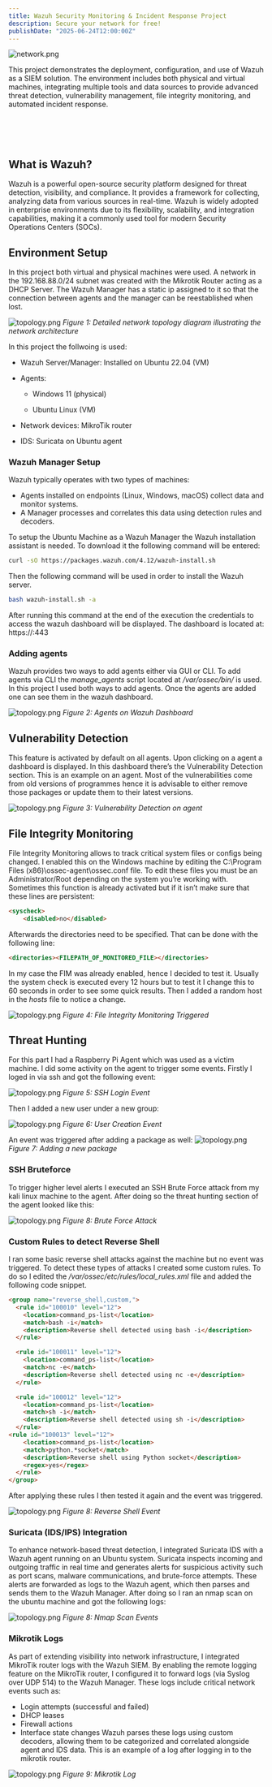 ```yaml
---
title: Wazuh Security Monitoring & Incident Response Project
description: Secure your network for free!
publishDate: "2025-06-24T12:00:00Z"
---
```


![network.png](/portfolio/wazuh_thumbnail.png)

This project demonstrates the deployment, configuration, and use of Wazuh as a SIEM solution. The environment includes both physical and virtual machines, integrating multiple tools and data sources to provide advanced threat detection, vulnerability management, file integrity monitoring, and automated incident response.<br><br><br><br><br>


## What is Wazuh?
Wazuh is a powerful open-source security platform designed for threat detection, visibility, and compliance. It provides a framework for collecting, analyzing data from various sources in real-time. Wazuh is widely adopted in enterprise environments due to its flexibility, scalability, and integration capabilities, making it a commonly used tool for modern Security Operations Centers (SOCs).


## Environment Setup

In this project both virtual and physical machines were used. A network in the 192.168.88.0/24 subnet was created with the Mikrotik Router acting as a DHCP Server. The Wazuh Manager has a static ip assigned to it so that the connection between agents and the manager can be reestablished when lost.

![topology.png](/portfolio/topology.drawio.svg)
*Figure 1: Detailed network topology diagram illustrating the network architecture*

In this project the follwoing is used: 
- Wazuh Server/Manager: Installed on Ubuntu 22.04 (VM)

- Agents:

  - Windows 11 (physical)

  - Ubuntu Linux (VM)

- Network devices: MikroTik router

- IDS: Suricata on Ubuntu agent


### Wazuh Manager Setup

Wazuh typically operates with two types of machines:
- Agents installed on endpoints (Linux, Windows, macOS) collect data and monitor systems.
- A Manager processes and correlates this data using detection rules and decoders.

To setup the Ubuntu Machine as a Wazuh Manager the Wazuh installation assistant is needed. To download it the following command will be entered:

```bash
curl -sO https://packages.wazuh.com/4.12/wazuh-install.sh
```

Then the following command will be used in order to install the Wazuh server. 

```bash
bash wazuh-install.sh -a
```

After running this command at the end of the execution the credentials to access the wazuh dashboard will be displayed. 
The dashboard is located at: https://<wazuh-ip>:443


### Adding agents
Wazuh provides two ways to add agents either via GUI or CLI. 
To add agents via CLI the *manage_agents* script located at */var/ossec/bin/* is used. In this project I used both ways to add agents. Once the agents are added one can see them in the wazuh dashboard. 

![topology.png](/portfolio/agents.png)
*Figure 2: Agents on Wazuh Dashboard*


## Vulnerability Detection
This feature is activated by default on all agents. Upon clicking on a agent a dashboard is displayed. In this dashboard there’s the Vulnerability Detection section. This is an example on an agent. Most of the vulnerabilities come from old versions of programmes hence it is advisable to either remove those packages or update them to their latest versions. 


![topology.png](/portfolio/vulnerability.png)
*Figure 3: Vulnerability Detection on agent*


## File Integrity Monitoring 
File Integrity Monitoring allows to track critical system files or configs being changed. I enabled this on the Windows machine by editing the C:\Program Files (x86)\ossec-agent\ossec.conf file. To edit these files you must be an Administrator/Root depending on the system you’re working with. Sometimes this function is already activated but if it isn’t make sure that these lines are persistent: 

```html
<syscheck>
    <disabled>no</disabled>
```


Afterwards the directories need to be specified.  That can be done with the following line: 
```html
<directories><FILEPATH_OF_MONITORED_FILE></directories>
```

In my case the FIM was already enabled, hence I decided to test it. Usually the system check is executed every 12 hours but to test it I change this to 60 seconds in order to see some quick results. Then I added a random host in the *hosts* file to notice a change. 

![topology.png](/portfolio/integrity_monitoring.png)
*Figure 4: File Integrity Monitoring Triggered*


## Threat Hunting
For this part I had a Raspberry Pi Agent which was used as a victim machine. I did some activity on the agent to trigger some events. Firstly I loged in via ssh and got the following event: 


![topology.png](/portfolio/ssh_login.png)
*Figure 5: SSH Login Event*

Then I added a new user under a new group: 

![topology.png](/portfolio/newuser.png)
*Figure 6: User Creation Event*

An event was triggered after adding a package as well: 
![topology.png](/portfolio/package.png)
*Figure 7: Adding a new package*


### SSH Bruteforce
To trigger higher level alerts I executed an SSH Brute Force attack from my kali linux machine to the agent. After doing so the threat hunting section of the agent looked like this: 

![topology.png](/portfolio/bruteforce.png)
*Figure 8: Brute Force Attack*


### Custom Rules to detect Reverse Shell
I ran some basic reverse shell attacks against the machine but no event was triggered. To detect these types of attacks I created some custom rules. To do so I edited the */var/ossec/etc/rules/local_rules.xml* file and added the following code snippet. 

```html
<group name="reverse_shell,custom,">
  <rule id="100010" level="12">
    <location>command_ps-list</location>
    <match>bash -i</match>
    <description>Reverse shell detected using bash -i</description>
  </rule>

  <rule id="100011" level="12">
    <location>command_ps-list</location>
    <match>nc -e</match>
    <description>Reverse shell detected using nc -e</description>
  </rule>

  <rule id="100012" level="12">
    <location>command_ps-list</location>
    <match>sh -i</match>
    <description>Reverse shell detected using sh -i</description>
  </rule>
<rule id="100013" level="12">
    <location>command_ps-list</location>
    <match>python.*socket</match>
    <description>Reverse shell using Python socket</description>
    <regex>yes</regex>
  </rule>
</group>
```

After applying these rules I then tested it again and the event was triggered. 

![topology.png](/portfolio/reverseshell2.png)
*Figure 8: Reverse Shell Event*


### Suricata (IDS/IPS) Integration
To enhance network-based threat detection, I integrated Suricata IDS with a Wazuh agent running on an Ubuntu system. Suricata inspects incoming and outgoing traffic in real time and generates alerts for suspicious activity such as port scans, malware communications, and brute-force attempts. These alerts are forwarded as logs to the Wazuh agent, which then parses and sends them to the Wazuh Manager. After doing so I ran an nmap scan on the ubuntu machine and got the following logs: 


![topology.png](/portfolio/nmaplogs.png)
*Figure 8: Nmap Scan Events*


### Mikrotik Logs
As part of extending visibility into network infrastructure, I integrated MikroTik router logs with the Wazuh SIEM. By enabling the remote logging feature on the MikroTik router, I configured it to forward logs (via Syslog over UDP 514) to the Wazuh Manager.
These logs include critical network events such as:
- Login attempts (successful and failed)
- DHCP leases
- Firewall actions
- Interface state changes
Wazuh parses these logs using custom decoders, allowing them to be categorized and correlated alongside agent and IDS data. This is an example of a log after logging in to the mikrotik router. 

![topology.png](/portfolio/mikrotik.png)
*Figure 9: Mikrotik Log*

